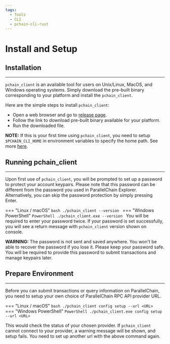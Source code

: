 ```yaml
---
tags:
  - Tools
  - CLI
  - pchain-cli-rust
---
```


# Install and Setup

## Installation
---

`pchain_client` is an available tool for users on Unix/Linux, MacOS, and Windows operating systems. Simply download the pre-built binary corresponding to your platform and install the `pchain_client`.

Here are the simple steps to install `pchain_client`:

- Open a web browser and go to [release page](https://github.com/parallelchain-io/pchain-client-cli/releases).
- Follow the link to download pre-built binary available for your platform.
- Run the downloaded file.

**NOTE:**
If this is your first time using `pchain_client`, you need to setup `$PCHAIN_CLI_HOME` in environment variables to specify the home path. See more [here](https://chlee.co/how-to-setup-environment-variables-for-windows-mac-and-linux/).

## Running pchain_client
---

Upon first use of `pchain_client`, you will be prompted to set up a password to protect your account keypairs. Please note that this password can be different from the password you used in ParallelChain Explorer. Alternatively, you can skip the password protection by simply pressing Enter.

=== "Linux / macOS"
    ```bash
    ./pchain_client --version
    ```
=== "Windows PowerShell"
    ```PowerShell
    ./pchain_client.exe --version
    ```
You will be required to enter your password twice. If your password is set successfully, you will see a return message with `pchain_client` version shown on console.

**WARNING:**
The password is not sent and saved anywhere. You won't be able to recover the password if you lose it. Please keep your password safe. You will be required to provide this password to submit transactions and manage keypairs later.


## Prepare Environment
---

Before you can submit transactions or query information on ParallelChain, you need to setup your own choice of ParallelChain RPC API provider URL.

=== "Linux / macOS"
    ```bash
    ./pchain_client config setup --url <URL>
    ```
=== "Windows PowerShell"
    ```PowerShell
    ./pchain_client.exe config setup --url <URL>
    ```

This would check the status of your chosen provider. If `pchain_client` cannot connect to your provider, a warning message will be shown, and setup fails. You need to set up another url with the above command again.